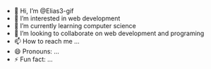 - 👋 Hi, I’m @Elias3-gif
- 👀 I’m interested in web development
- 🌱 I’m currently learning computer science
- 💞️ I’m looking to collaborate on web development and programing
- 📫 How to reach me ...
- 😄 Pronouns: ...
- ⚡ Fun fact: ...

<!---
Elias3-gif/Elias3-gif is a ✨ special ✨ repository because its `README.md` (this file) appears on your GitHub profile.
You can click the Preview link to take a look at your changes.
--->
